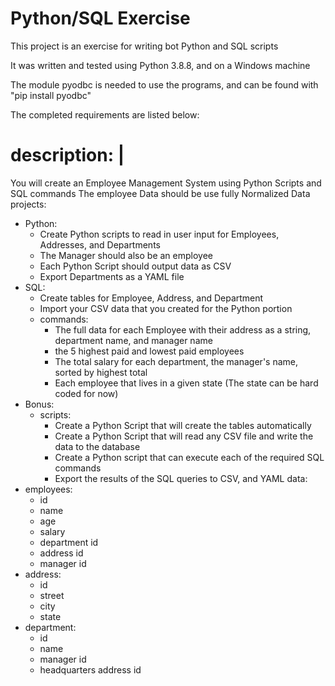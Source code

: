 # Python/SQL Exercise

This project is an exercise for writing bot Python and SQL scripts

It was written and tested using Python 3.8.8, and on a Windows machine

The module pyodbc is needed to use the programs, 
	and can be found with "pip install pyodbc"

The completed requirements are listed below:

# description: |
  You will create an Employee Management System using Python Scripts and SQL commands
  The employee Data should be use fully Normalized Data
projects:
- Python:
  - Create Python scripts to read in user input for Employees, Addresses, and Departments
  - The Manager should also be an employee
  - Each Python Script should output data as CSV
  - Export Departments as a YAML file
- SQL:
  - Create tables for Employee, Address, and Department 
  - Import your CSV data that you created for the Python portion
  - commands:
    - The full data for each Employee with their address as a string, department name, and manager name
    - the 5 highest paid and lowest paid employees
    - The total salary for each department, the manager's name, sorted by highest total
    - Each employee that lives in a given state (The state can be hard coded for now)
- Bonus:
  - scripts:
    - Create a Python Script that will create the tables automatically
    - Create a Python Script that will read any CSV file and write the data to the database
    - Create a Python script that can execute each of the required SQL commands
    - Export the results of the SQL queries to CSV, and YAML
data: 
- employees:
  - id
  - name
  - age
  - salary
  - department id
  - address id
  - manager id
- address:
  - id
  - street
  - city
  - state
- department:
  - id
  - name
  - manager id
  - headquarters address id
